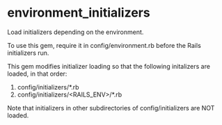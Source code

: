 # environment_initializers

Load initializers depending on the environment.

To use this gem, require it in config/environment.rb before the Rails initializers run.

This gem modifies initializer loading so that the following initalizers are loaded, in that order:

1. config/initializers/*.rb
2. config/initializers/<RAILS_ENV>/*.rb

Note that initializers in other subdirectories of config/initializers are NOT loaded.
